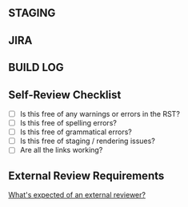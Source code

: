 ## STAGING


## JIRA


## BUILD LOG


## Self-Review Checklist

- [ ] Is this free of any warnings or errors in the RST?
- [ ] Is this free of spelling errors?
- [ ] Is this free of grammatical errors?
- [ ] Is this free of staging / rendering issues?
- [ ] Are all the links working?

## External Review Requirements

[What's expected of an external reviewer?](https://wiki.corp.mongodb.com/display/DE/Reviewing+Guidelines+for+the+MongoDB+Server+Documentation)
